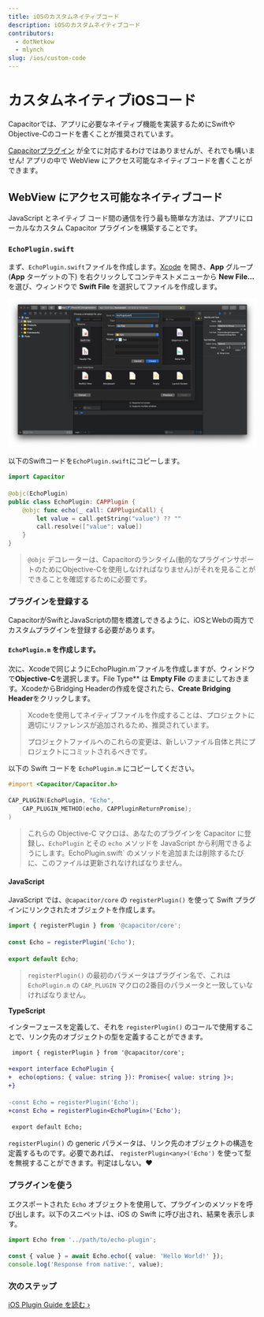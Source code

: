 ```yaml
---
title: iOSのカスタムネイティブコード
description: iOSのカスタムネイティブコード
contributors:
  - dotNetkow
  - mlynch
slug: /ios/custom-code
---
```


# カスタムネイティブiOSコード

Capacitorでは、アプリに必要なネイティブ機能を実装するためにSwiftやObjective-Cのコードを書くことが推奨されています。

[Capacitorプラグイン](/plugins.md) が全てに対応するわけではありませんが、それでも構いません! アプリの中で WebView にアクセス可能なネイティブコードを書くことができます。

## WebView にアクセス可能なネイティブコード

JavaScript とネイティブ コード間の通信を行う最も簡単な方法は、アプリにローカルなカスタム Capacitor プラグインを構築することです。

### `EchoPlugin.swift`

まず、`EchoPlugin.swift`ファイルを作成します。[Xcode](/main/ios/index.md#opening-the-ios-project) を開き、**App** グループ (**App** ターゲットの下) を右クリックしてコンテキストメニューから **New File...** を選び、ウィンドウで **Swift File** を選択してファイルを作成します。

![New Swift File in Xcode](../../../static/img/v6/docs/ios/xcode-new-swift-file.png)

以下のSwiftコードを`EchoPlugin.swift`にコピーします。

```swift
import Capacitor

@objc(EchoPlugin)
public class EchoPlugin: CAPPlugin {
    @objc func echo(_ call: CAPPluginCall) {
        let value = call.getString("value") ?? ""
        call.resolve(["value": value])
    }
}
```

> `@objc` デコレーターは、Capacitorのランタイム(動的なプラグインサポートのためにObjective-Cを使用しなければなりません)がそれを見ることができることを確認するために必要です。

### プラグインを登録する

CapacitorがSwiftとJavaScriptの間を橋渡しできるように、iOSとWebの両方でカスタムプラグインを登録する必要があります。

#### `EchoPlugin.m` を作成します。

次に、Xcodeで同じようにEchoPlugin.m`ファイルを作成しますが、ウィンドウで**Objective-C**を選択します。File Type** は **Empty File** のままにしておきます。XcodeからBridging Headerの作成を促されたら、**Create Bridging Header**をクリックします。

> Xcodeを使用してネイティブファイルを作成することは、プロジェクトに適切にリファレンスが追加されるため、推奨されています。
>
> プロジェクトファイルへのこれらの変更は、新しいファイル自体と共にプロジェクトにコミットされるべきです。

以下の Swift コードを `EchoPlugin.m` にコピーしてください。

```objectivec
#import <Capacitor/Capacitor.h>

CAP_PLUGIN(EchoPlugin, "Echo",
    CAP_PLUGIN_METHOD(echo, CAPPluginReturnPromise);
)
```

> これらの Objective-C マクロは、あなたのプラグインを Capacitor に登録し、`EchoPlugin` とその `echo` メソッドを JavaScript から利用できるようにします。EchoPlugin.swift` のメソッドを追加または削除するたびに、このファイルは更新されなければなりません。

#### JavaScript

JavaScript では、`@capacitor/core` の `registerPlugin()` を使って Swift プラグインにリンクされたオブジェクトを作成します。

```typescript
import { registerPlugin } from '@capacitor/core';

const Echo = registerPlugin('Echo');

export default Echo;
```

> `registerPlugin()` の最初のパラメータはプラグイン名で、これは `EchoPlugin.m` の `CAP_PLUGIN` マクロの2番目のパラメータと一致していなければなりません。

**TypeScript**

インターフェースを定義して、それを `registerPlugin()` のコールで使用することで、リンク先のオブジェクトの型を定義することができます。

```diff
 import { registerPlugin } from '@capacitor/core';

+export interface EchoPlugin {
+  echo(options: { value: string }): Promise<{ value: string }>;
+}

-const Echo = registerPlugin('Echo');
+const Echo = registerPlugin<EchoPlugin>('Echo');

 export default Echo;
```

`registerPlugin()` の generic パラメータは、リンク先のオブジェクトの構造を定義するものです。必要であれば、 `registerPlugin<any>('Echo')` を使って型を無視することができます。判定はしない。❤️

### プラグインを使う

エクスポートされた `Echo` オブジェクトを使用して、プラグインのメソッドを呼び出します。以下のスニペットは、iOS の Swift に呼び出され、結果を表示します。

```typescript
import Echo from '../path/to/echo-plugin';

const { value } = await Echo.echo({ value: 'Hello World!' });
console.log('Response from native:', value);
```

### 次のステップ

[iOS Plugin Guide を読む &#8250;](/plugins/creating-plugins/ios-guide.md)
